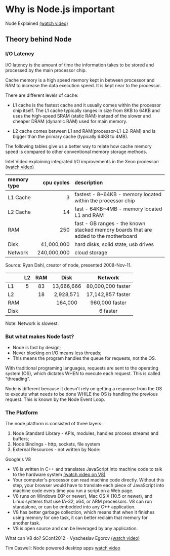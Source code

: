 # Why is Node.js important

Node Explained [(watch video)](http://www.youtube.com/watch?v=L0pjVcIsU6A)

## Theory behind Node

### I/O Latency

I/O latency is the amount of time the information takes to be stored and processed by the main processor chip.

Cache memory is a high speed memory kept in between processor and RAM to increase the data execution speed. It is kept near to the processor.

There are different levels of cache:

- L1 cache is the fastest cache and it usually comes within the processor chip itself. The L1 cache typically ranges in size from 8KB to 64KB and uses the high-speed SRAM (static RAM) instead of the slower and cheaper DRAM (dynamic RAM) used for main memory.

- L2 cache comes between L1 and RAM(processor-L1-L2-RAM) and is bigger than the primary cache (typically 64KB to 4MB). 

The following tables give us a better way to relate how cache memory speed is compared to other conventional memory storage methods.

Intel Video explaining integrated I/O improvements in the Xeon processor: [(watch video)](http://bcove.me/hcdjit81)

| memory type |  cpu cycles | description |
|:------------|------------:|:------------|
| L1 Cache    |           3 | fastest - 8~64KB - memory located within the processor chip |
| L2 Cache    |          14 | fast - 64KB~4MB - memory located L1 and RAM |
| RAM         |         250 | fast - GB ranges - the known stacked memory boards that are added to the motherboard |
| Disk        |  41,000,000 | hard disks, solid state, usb drives |
| Network     | 240,000,000 | cloud storage |

Source: Ryan Dahl, creator of node, presented 2008-Nov-11.

|  | L2 | RAM | Disk | Network |
|:--|:--:|:--:|:--:|:--:|
| L1 | 5 | 83 | 13,666,666 | 80,000,000 faster |
| L2 | | 18 | 2,928,571 | 17,142,857 faster |
| RAM | | | 164,000 | 960,000 faster |
| Disk | | | | 6 faster |

Note: Network is slowest.

### But what makes Node fast?

- Node is fast by design;
- Never blocking on I/O means less threads;
- This means the program handles the queue for requests, not the OS.

With traditional programing languages, requests are sent to the operating system (OS), which dictates WHEN to execute each request. This is called "threading".

Node is different because it doesn't rely on getting a response from the OS to execute what needs to be done WHILE the OS is handling the previous request. This is known by the Node Event Loop.

### The Platform

The node platform is consisted of three layers:

1. Node Standard Library - APIs, modules, handles process streams and buffers;
2. Node Bindings - http, sockets, file system
3. External Resources - not written by Node:

Google's V8 
- V8 is written in C++ and translates JavaScript into machine code to talk to the hardware system [(watch video on V8)](http://www.youtube.com/watch?v=hWhMKalEicY) 
- Your computer's processor can read machine code directly. Without this step, your browser would have to translate each piece of JavaScript into machine code every time you run a script on a Web page.
- V8 runs on Windows (XP or newer), Mac OS X (10.5 or newer), and Linux systems that use IA-32, x64, or ARM processors.
V8 can run standalone, or can be embedded into any C++ application.
- V8 has better garbage collection, which means that when it finishes using memory for one task, it can better reclaim that memory for another task.
- V8 is open source and can be leveraged by any application.

What can V8 do?
SConf2012 - Vyacheslav Egorov [(watch video)](http://blip.tv/jsconf/jsconf2012-vyacheslav-egorov-6141593)

Tim Caswell: Node powered desktop apps
[watch video](http://www.youtube.com/watch?v=6XqD8h_C3ZQ)
